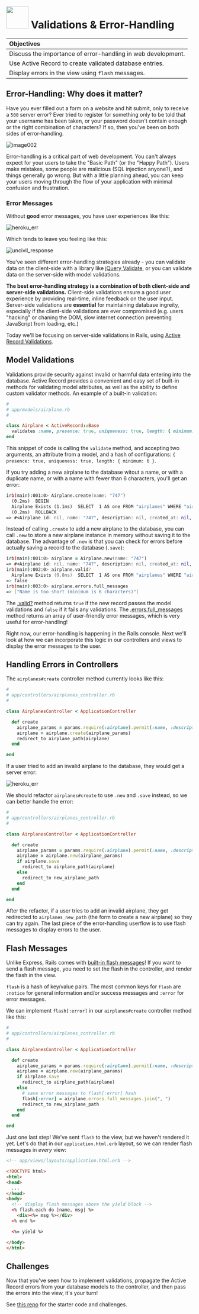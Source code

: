 # <img src="https://cloud.githubusercontent.com/assets/7833470/10899314/63829980-8188-11e5-8cdd-4ded5bcb6e36.png" height="60"> Validations &amp; Error-Handling

| Objectives |
|:--- |
| Discuss the importance of error-handling in web development. |
| Use Active Record to create validated database entries. |
| Display errors in the view using `flash` messages. |

## Error-Handling: Why does it matter?

Have you ever filled out a form on a website and hit submit, only to receive a `500` server error? Ever tried to register for something only to be told that your username has been taken, or your password doesn't contain enough or the right combination of characters? If so, then you've been on both sides of error-handling.

![image002](https://cloud.githubusercontent.com/assets/7833470/11665972/e333daa4-9d9e-11e5-866b-4e146f92671d.gif)

Error-handling is a critical part of web development. You can't always expect for your users to take the "Basic Path" (or the "Happy Path"). Users make mistakes, some people are malicious (SQL injection anyone?), and things generally go wrong. But with a little planning ahead, you can keep your users moving through the flow of your application with minimal confusion and frustration.

### Error Messages

Without **good** error messages, you have user experiences like this:

![heroku_err](https://cloud.githubusercontent.com/assets/7833470/11666054/50c8dede-9d9f-11e5-8484-7f547b224638.png)

Which tends to leave you feeling like this:

![uncivil_response](https://cloud.githubusercontent.com/assets/7833470/11666081/75a502f0-9d9f-11e5-9d51-3c71a5bc3dcf.gif)

You've seen different error-handling strategies already - you can validate data on the client-side with a library like <a href="http://jqueryvalidation.org" target="_blank">jQuery Validate</a>, or you can validate data on the server-side with model validations.

**The best error-handling strategy is a combination of both client-side and server-side validations.** Client-side validations ensure a good user experience by providing real-time, inline feedback on the user input. Server-side validations are **essential** for maintaining database ingreity, especially if the client-side validations are ever compromised (e.g. users "hacking" or chaning the DOM, slow internet connection preventing JavaScript from loading, etc.)

Today we'll be focusing on server-side validations in Rails, using <a href="http://guides.rubyonrails.org/active_record_validations.html" target="_blank">Active Record Validations</a>.

## Model Validations

Validations provide security against invalid or harmful data entering into the database. Active Record provides a convenient and easy set of built-in methods for validating model attributes, as well as the ability to define custom validator methods. An example of a built-in validation:

```ruby
#
# app/models/airplane.rb
#

class Airplane < ActiveRecord::Base
  validates :name, presence: true, uniqueness: true, length: { minimum: 6 }
end
```

This snippet of code is calling the `validate` method, and accepting two arguments, an attribute from a model, and a hash of configurations: `{ presence: true, uniqueness: true, length: { minimum: 6 }`.

If you try adding a new airplane to the database witout a name, or with a duplicate name, or with a name with fewer than 6 characters, you'll get an error:

```zsh
irb(main):001:0> Airplane.create(name: "747")
  (0.2ms)  BEGIN
  Airplane Exists (1.1ms)  SELECT  1 AS one FROM "airplanes" WHERE "airplanes"."name" = '747' LIMIT 1
  (0.2ms)  ROLLBACK
=> #<Airplane id: nil, name: "747", description: nil, created_at: nil, updated_at: nil>
```

Instead of calling `.create` to add a new airplane to the database, you can call `.new` to store a new airplane instance in memory without saving it to the database. The advantage of `.new` is that you can check for errors before actually saving a record to the database (`.save`):

```zsh
irb(main):001:0> airplane = Airplane.new(name: "747")
=> #<Airplane id: nil, name: "747", description: nil, created_at: nil, updated_at: nil>
irb(main):002:0> airplane.valid?
  Airplane Exists (0.8ms)  SELECT  1 AS one FROM "airplanes" WHERE "airplanes"."name" = '747' LIMIT 1
=> false
irb(main):003:0> airplane.errors.full_messages
=> ["Name is too short (minimum is 6 characters)"]
```

The <a href="http://edgeguides.rubyonrails.org/active_record_validations.html#valid-questionmark-and-invalid-questionmark" target="_blank">.valid?</a> method returns `true` if the new record passes the model validations and `false` if it fails any validations. The <a href="http://edgeguides.rubyonrails.org/active_record_validations.html#errors-add" target="_blank">.errors.full_messages</a> method returns an array of user-friendly error messages, which is very useful for error-handling!

Right now, our error-handling is happening in the Rails console. Next we'll look at how we can incorporate this logic in our controllers and views to display the error messages to the user.

## Handling Errors in Controllers

The `airplanes#create` controller method currently looks like this:

```ruby
#
# app/controllers/airplanes_controller.rb
#

class AirplanesController < ApplicationController

  def create
    airplane_params = params.require(:airplane).permit(:name, :description)
    airplane = airplane.create(airplane_params)
    redirect_to airplane_path(airplane)
  end

end
```

If a user tried to add an invalid airplane to the database, they would get a server error:

![heroku_err](https://cloud.githubusercontent.com/assets/7833470/11666054/50c8dede-9d9f-11e5-8484-7f547b224638.png)

We should refactor `airplanes#create` to use `.new` and `.save` instead, so we can better handle the error:

```ruby
#
# app/controllers/airplanes_controller.rb
#

class AirplanesController < ApplicationController

  def create
    airplane_params = params.require(:airplane).permit(:name, :description)
    airplane = airplane.new(airplane_params)
    if airplane.save
      redirect_to airplane_path(airplane)
    else
      redirect_to new_airplane_path
    end  
  end

end
```

After the refactor, if a user tries to add an invalid airplane, they get redirected to `airplanes_new_path` (the form to create a new airplane) so they can try again. The last piece of the error-handling userflow is to use flash messages to display errors to the user.

## Flash Messages

Unlike Express, Rails comes with <a href="http://api.rubyonrails.org/classes/ActionDispatch/Flash.html" target="_blank">built-in flash messages</a>! If you want to send a flash message, you need to set the flash in the controller, and render the flash in the view.

`flash` is a hash of key/value pairs. The most common keys for `flash` are `:notice` for general information and/or success messages and `:error` for error messages.

We can implement `flash[:error]` in our `airplanes#create` controller method like this:

```ruby
#
# app/controllers/airplanes_controller.rb
#

class AirplanesController < ApplicationController

  def create
    airplane_params = params.require(:airplane).permit(:name, :description)
    airplane = airplane.new(airplane_params)
    if airplane.save
      redirect_to airplane_path(airplane)
    else
      # save error messages to flash[:error] hash
      flash[:error] = airplane.errors.full_messages.join(", ")
      redirect_to new_airplane_path
    end  
  end

end
```

Just one last step! We've sent `flash` to the view, but we haven't rendered it yet. Let's do that in our `application.html.erb` layout, so we can render flash messages in *every* view:

```html
<!-- app/views/layouts/application.html.erb -->

<!DOCTYPE html>
<html>
<head>
  ...
</head>
<body>
  <!-- display flash messages above the yield block -->
  <% flash.each do |name, msg| %>
    <div><%= msg %></div>
  <% end %>

  <%= yield %>

</body>
</html>
```

## Challenges

Now that you've seen how to implement validations, propagate the Active Record errors from your database models to the controller, and then pass the errors into the view, it's your turn!

See <a href="https://github.com/sf-wdi-24/rails_validations_errors" target="_blank">this repo</a> for the starter code and challenges.